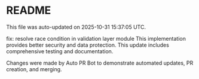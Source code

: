 # README

This file was auto-updated on 2025-10-31 15:37:05 UTC.

fix: resolve race condition in validation layer module This implementation provides better security and data protection. This update includes comprehensive testing and documentation.

Changes were made by Auto PR Bot to demonstrate automated updates, PR creation, and merging.
   
